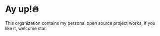 # Ay up!🔥

This organization contains my personal open source project works, if you like it, welcome star.